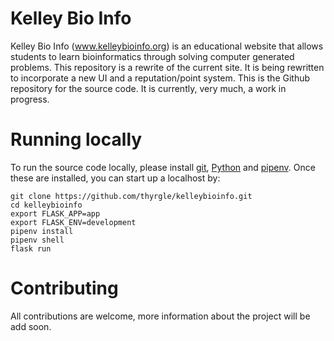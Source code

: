 # Kelley Bio Info

Kelley Bio Info (www.kelleybioinfo.org) is an educational website that allows students to learn bioinformatics through solving computer generated problems. This repository is a rewrite of the current site. It is being rewritten to incorporate a new UI and a reputation/point system. This is the Github repository for the source code. It is currently, very much, a work in progress.

# Running locally

To run the source code locally, please install [git](https://git-scm.com/), [Python](https://www.python.org/) and [pipenv](https://pipenv.readthedocs.io/en/latest/). Once these are installed, you can start up a localhost by:

```
git clone https://github.com/thyrgle/kelleybioinfo.git
cd kelleybioinfo
export FLASK_APP=app
export FLASK_ENV=development
pipenv install
pipenv shell
flask run
```

# Contributing

All contributions are welcome, more information about the project will be add soon.
